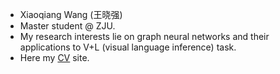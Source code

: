 - Xiaoqiang Wang (王晓强)
- Master student @ ZJU.
- My research interests lie on graph neural networks and their applications to V+L (visual language inference) task.
- Here my [CV](https://resume.qindomitable.top/) site.